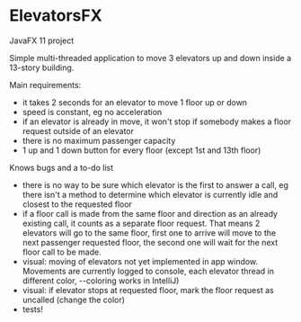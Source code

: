 # ElevatorsFX

JavaFX 11 project

Simple multi-threaded application to move 3 elevators up and down inside a 13-story building.

Main requirements:
- it takes 2 seconds for an elevator to move 1 floor up or down
- speed is constant, eg no acceleration
- if an elevator is already in move, it won't stop if somebody makes a floor request outside of an elevator
- there is no maximum passenger capacity
- 1 up and 1 down button for every floor (except 1st and 13th floor)

Knows bugs and a to-do list
- there is no way to be sure which elevator is the first to answer a call, eg there isn't a method to determine which
elevator is currently idle and closest to the requested floor
- if a floor call is made from the same floor and direction as an already existing call, it counts as a separate floor request.
That means 2 elevators will go to the same floor, first one to arrive will move to the next passenger requested floor, the 
second one will wait for the next floor call to be made.
- visual: moving of elevators not yet implemented in app window. Movements are currently logged to console, each elevator 
thread in different color, --coloring works in IntelliJ)
- visual: if elevator stops at requested floor, mark the floor request as uncalled (change the color)
- tests!
